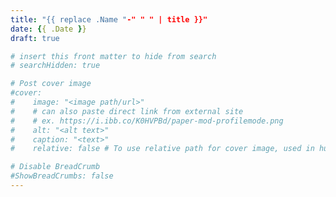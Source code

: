 ```yaml
---
title: "{{ replace .Name "-" " " | title }}"
date: {{ .Date }}
draft: true

# insert this front matter to hide from search
# searchHidden: true

# Post cover image
#cover:
#    image: "<image path/url>"
#    # can also paste direct link from external site
#    # ex. https://i.ibb.co/K0HVPBd/paper-mod-profilemode.png
#    alt: "<alt text>"
#    caption: "<text>"
#    relative: false # To use relative path for cover image, used in hugo Page-bundles

# Disable BreadCrumb
#ShowBreadCrumbs: false
---
```


